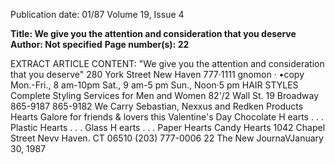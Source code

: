 Publication date: 01/87
Volume 19, Issue 4

**Title:  We give you the attention and consideration that you deserve**
**Author: Not specified**
**Page number(s): 22**

EXTRACT ARTICLE CONTENT:
"We give you 
the attention and 
consideration that 
you deserve" 
280 York Street 
New Haven 
777·1111 
gnomon 
· •copy 
Mon.-Fri., 8 am-10pm 
Sat., 9 am-5 pm 
Sun., Noon·5 pm 
HAIR STYLES 
Complete Styling Services 
for Men and Women 
82'/2 Wall St. 
19 Broadway 
865-9187 
865-9182 
We Carry Sebastian, Nexxus 
and Redken Products 
Hearts Galore 
for friends & lovers 
this Valentine's Day 
Chocolate H earts 
. . . Plastic Hearts 
. . . Glass H earts 
. . . Paper Hearts 
Candy Hearts 
1042 Chapel Street 
Nevv Haven. CT 06510 
(203) 777-0006 
22 The New JournaVJanuary 30, 1987


<br/>